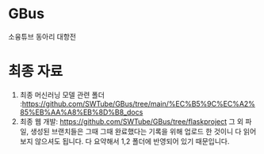 # GBus
소융튜브 동아리 대항전

# 최종 자료
1) 최종 머신러닝 모델 관련 폴더 :https://github.com/SWTube/GBus/tree/main/%EC%B5%9C%EC%A2%85%EB%AA%A8%EB%8D%B8_docs
2) 최종 웹 개발: https://github.com/SWTube/GBus/tree/flaskproject
그 외 파일, 생성된 브랜치들은 그때 그때 완료했다는 기록을 위해 업로드 한 것이니 다 읽어보지 않으셔도 됩니다. 다 요약해서 1,2 폴더에 반영되어 있기 때문입니다.

